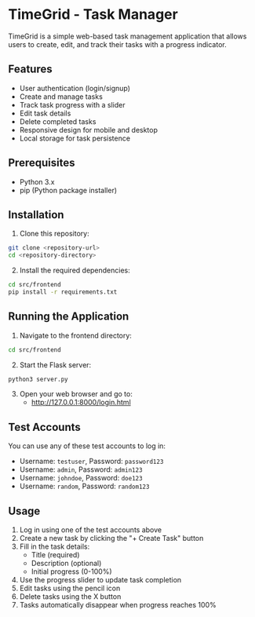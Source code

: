 # TimeGrid - Task Manager

TimeGrid is a simple web-based task management application that allows users to create, edit, and track their tasks with a progress indicator.

## Features

- User authentication (login/signup)
- Create and manage tasks
- Track task progress with a slider
- Edit task details
- Delete completed tasks
- Responsive design for mobile and desktop
- Local storage for task persistence

## Prerequisites

- Python 3.x
- pip (Python package installer)

## Installation

1. Clone this repository:
```bash
git clone <repository-url>
cd <repository-directory>
```

2. Install the required dependencies:
```bash
cd src/frontend
pip install -r requirements.txt
```

## Running the Application

1. Navigate to the frontend directory:
```bash
cd src/frontend
```

2. Start the Flask server:
```bash
python3 server.py
```

3. Open your web browser and go to:
   - http://127.0.0.1:8000/login.html

## Test Accounts

You can use any of these test accounts to log in:

- Username: `testuser`, Password: `password123`
- Username: `admin`, Password: `admin123`
- Username: `johndoe`, Password: `doe123`
- Username: `random`, Password: `random123`

## Usage

1. Log in using one of the test accounts above
2. Create a new task by clicking the "+ Create Task" button
3. Fill in the task details:
   - Title (required)
   - Description (optional)
   - Initial progress (0-100%)
4. Use the progress slider to update task completion
5. Edit tasks using the pencil icon
6. Delete tasks using the X button
7. Tasks automatically disappear when progress reaches 100%

